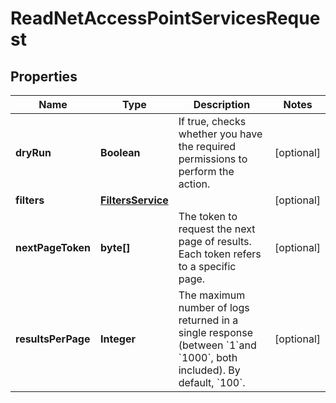

# ReadNetAccessPointServicesRequest


## Properties

| Name | Type | Description | Notes |
|------------ | ------------- | ------------- | -------------|
|**dryRun** | **Boolean** | If true, checks whether you have the required permissions to perform the action. |  [optional] |
|**filters** | [**FiltersService**](FiltersService.md) |  |  [optional] |
|**nextPageToken** | **byte[]** | The token to request the next page of results. Each token refers to a specific page. |  [optional] |
|**resultsPerPage** | **Integer** | The maximum number of logs returned in a single response (between &#x60;1&#x60;and &#x60;1000&#x60;, both included). By default, &#x60;100&#x60;. |  [optional] |



